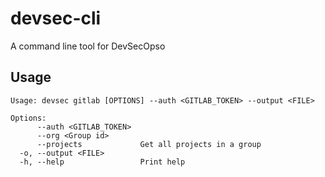 # devsec-cli
A command line tool for DevSecOpso

## Usage
```
Usage: devsec gitlab [OPTIONS] --auth <GITLAB_TOKEN> --output <FILE>

Options:
      --auth <GITLAB_TOKEN>
      --org <Group id>
      --projects             Get all projects in a group
  -o, --output <FILE>
  -h, --help                 Print help
```
